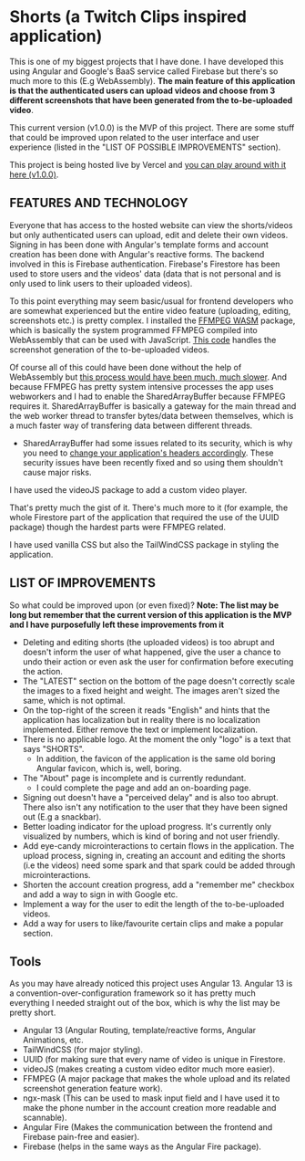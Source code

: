 # Shorts (a Twitch Clips inspired application)

This is one of my biggest projects that I have done. I have developed this using Angular and Google's BaaS service called Firebase but there's so much more to this (E.g WebAssembly). **The main feature of this application is that the authenticated users can upload videos and choose from 3 different screenshots that have been generated from the to-be-uploaded video**.

This current version (v1.0.0) is the MVP of this project. There are some stuff that could be improved upon related to the user interface and user experience (listed in the "LIST OF POSSIBLE IMPROVEMENTS" section). 

This project is being hosted live by Vercel and [you can play around with it here (v1.0.0)](https://angular-shorts-app.vercel.app/).

## FEATURES AND TECHNOLOGY

Everyone that has access to the hosted website can view the shorts/videos but only authenticated users can upload, edit and delete their own videos. Signing in has been done with Angular's template forms and account creation has been done with Angular's reactive forms. The backend involved in this is Firebase authentication. Firebase's Firestore has been used to store users and the videos' data (data that is not personal and is only used to link users to their uploaded videos). 

To this point everything may seem basic/usual for frontend developers who are somewhat experienced but the entire video feature (uploading, editing, screenshots etc.) is pretty complex. I installed the [FFMPEG WASM](https://github.com/ffmpegwasm/ffmpeg.wasm) package, which is basically the system programmed FFMPEG compiled into WebAssembly that can be used with JavaScript. [This code](https://github.com/Kvaara/angular_shorts_app/blob/main/src/app/services/ffmpeg.service.ts) handles the screenshot generation of the to-be-uploaded videos. 

Of course all of this could have been done without the help of WebAssembly but [this process would have been much, much slower](https://www.figma.com/blog/webassembly-cut-figmas-load-time-by-3x/). And because FFMPEG has pretty system intensive processes the app uses webworkers and I had to enable the SharedArrayBuffer because FFMPEG requires it. SharedArrayBuffer is basically a gateway for the main thread and the web worker thread to transfer bytes/data between themselves, which is a much faster way of transfering data between different threads. 
* SharedArrayBuffer had some issues related to its security, which is why you need to [change your application's headers accordingly](https://github.com/Kvaara/angular_shorts_app/blob/main/vercel.json). These security issues have been recently fixed and so using them shouldn't cause major risks.  

I have used the videoJS package to add a custom video player. 

That's pretty much the gist of it. There's much more to it (for example, the whole Firestore part of the application that required the use of the UUID package) though the hardest parts were FFMPEG related.

I have used vanilla CSS but also the TailWindCSS package in styling the application. 

## LIST OF IMPROVEMENTS

So what could be improved upon (or even fixed)? **Note: The list may be long but remember that the current version of this application is the MVP and I have purposefully left these improvements from it** 

* Deleting and editing shorts (the uploaded videos) is too abrupt and doesn't inform the user of what happened, give the user a chance to undo their action or even ask the user for confirmation before executing the action. 
* The "LATEST" section on the bottom of the page doesn't correctly scale the images to a fixed height and weight. The images aren't sized the same, which is not optimal.
* On the top-right of the screen it reads "English" and hints that the application has localization but in reality there is no localization implemented. Either remove the text or implement localization.
* There is no applicable logo. At the moment the only "logo" is a text that says "SHORTS".
  - In addition, the favicon of the application is the same old boring Angular favicon, which is, well, boring.
* The "About" page is incomplete and is currently redundant.
  - I could complete the page and add an on-boarding page.
* Signing out doesn't have a "perceived delay" and is also too abrupt. There also isn't any notification to the user that they have been signed out (E.g a snackbar).
* Better loading indicator for the upload progress. It's currently only visualized by numbers, which is kind of boring and not user friendly.
* Add eye-candy microinteractions to certain flows in the application. The upload process, signing in, creating an account and editing the shorts (i.e the videos) need some spark and that spark could be added through microinteractions.
* Shorten the account creation progress, add a "remember me" checkbox and add a way to sign in with Google etc.
* Implement a way for the user to edit the length of the to-be-uploaded videos.
* Add a way for users to like/favourite certain clips and make a popular section.

## Tools

As you may have already noticed this project uses Angular 13. Angular 13 is a convention-over-configuration framework so it has pretty much everything I needed straight out of the box, which is why the list may be pretty short. 
* Angular 13 (Angular Routing, template/reactive forms, Angular Animations, etc.
* TailWindCSS (for major styling).
* UUID (for making sure that every name of video is unique in Firestore.
* videoJS (makes creating a custom video editor much more easier).
* FFMPEG (A major package that makes the whole upload and its related screenshot generation feature work).
* ngx-mask (This can be used to mask input field and I have used it to make the phone number in the account creation more readable and scannable).
* Angular Fire (Makes the communication between the frontend and Firebase pain-free and easier).
* Firebase (helps in the same ways as the Angular Fire package).
